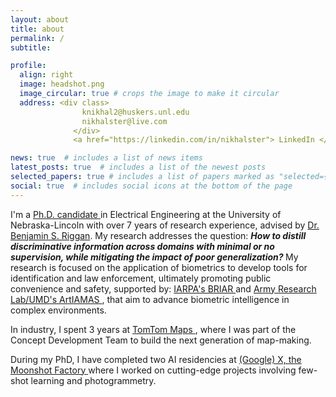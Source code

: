 ```yaml
---
layout: about
title: about
permalink: /
subtitle:

profile:
  align: right
  image: headshot.png
  image_circular: true # crops the image to make it circular
  address: <div class>
                knikhal2@huskers.unl.edu
                nikhalster@live.com
              </div>
              <a href="https://linkedin.com/in/nikhalster"> LinkedIn </a> | <a href="https://scholar.google.com/citations?user=rEAF2_sAAAAJ&hl=en" > Google Scholar </a> 

news: true  # includes a list of news items
latest_posts: true  # includes a list of the newest posts
selected_papers: true # includes a list of papers marked as "selected={true}"
social: true  # includes social icons at the bottom of the page
---
```


 I'm a <u>Ph.D. candidate </u> in Electrical Engineering at the University of Nebraska-Lincoln with over 7 years of research experience, advised by <a href="http://www.engineering.unl.edu/ece/faculty/benjamin-riggan/">Dr. Benjamin S. Riggan</a>. My research addresses the question: <i> <b> How to distill discriminative information across domains with minimal or no supervision, while mitigating the impact of poor generalization? </b> </i> My research is focused on the application of biometrics to develop tools for identification and law enforcement, ultimately promoting public convenience and safety, supported by: <a href='http://www.iarpa.gov/research-programs/briar'> IARPA's BRIAR </a> and <a href='http://artiamas.umd.edu'> Army Research Lab/UMD's ArtIAMAS </a>, that aim to advance biometric intelligence in complex environments.  
 

  In industry, I spent 3 years at <a href='http://www.tomtom.com'>TomTom Maps </a>, where I was part of the Concept Development Team to build the next generation of map-making.  

  During my PhD, I have completed two AI residencies at <a href='http://www.x.company'> (Google) X, the Moonshot Factory </a> where I worked on cutting-edge projects involving few-shot learning and photogrammetry.